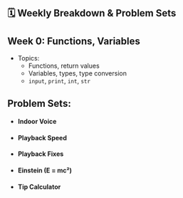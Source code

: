 ## 🗓️ Weekly Breakdown & Problem Sets

## Week 0: Functions, Variables
- Topics:
  - Functions, return values
  - Variables, types, type conversion
  - `input`, `print`, `int`, `str`

##  Problem Sets:
- ####  Indoor Voice
- ####  Playback Speed
- #### Playback Fixes
- ####  Einstein (E = mc²)
- ####  Tip Calculator
